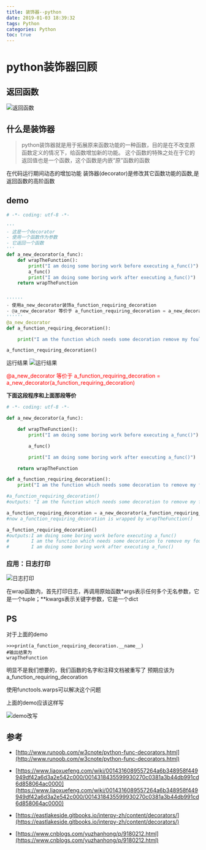 ```yaml
---
title: 装饰器--python
date: 2019-01-03 18:39:32
tags: Python
categories: Python
toc: true
---
```


# python装饰器回顾

## 返回函数

![返回函数](https://i.loli.net/2020/03/18/8MoeVXiUTxZzBEc.png)


<!-- more -->

## 什么是装饰器

>python装饰器就是用于拓展原来函数功能的一种函数，目的是在不改变原函数定义的情况下，给函数增加新的功能。
>这个函数的特殊之处在于它的返回值也是一个函数，这个函数是内嵌“原”函数的函数

在代码运行期间动态的增加功能
装饰器(decorator)是修改其它函数功能的函数,是返回函数的高阶函数

## demo

```python
# -*- coding: utf-8 -*-

'''
- 这是一个decorator
- 使用一个函数作为参数
- 它返回一个函数
'''
def a_new_decorator(a_func):
    def wrapTheFunction():
	    print("I am doing some boring work before executing a_func()")
	    a_func()
	    print("I am doing some boring work after executing a_func()")
    return wrapTheFunction


''''''
- 使用a_new_decorator装饰a_function_requiring_decoration
- @a_new_decorator 等价于 a_function_requiring_decoration = a_new_decorator(a_function_requiring_decoration)
''''''
@a_new_decorator
def a_function_requiring_decoration():

	print("I am the function which needs some decoration remove my foul smell")

a_function_requiring_decoration()
```

运行结果
![运行结果](https://s2.ax1x.com/2019/01/02/FIyq7F.png)

<font color="red">@a_new_decorator 等价于 a_function_requiring_decoration = a_new_decorator(a_function_requiring_decoration)</font>


**下面这段程序和上面那段等价**

```python
# -*- coding: utf-8 -*-

def a_new_decorator(a_func):

    def wrapTheFunction():
        print("I am doing some boring work before executing a_func()")

        a_func()

        print("I am doing some boring work after executing a_func()")

    return wrapTheFunction

def a_function_requiring_decoration():
    print("I am the function which needs some decoration to remove my foul smell")

#a_function_requiring_decoration()
#outputs: "I am the function which needs some decoration to remove my foul smell"

a_function_requiring_decoration = a_new_decorator(a_function_requiring_decoration)
#now a_function_requiring_decoration is wrapped by wrapTheFunction()

a_function_requiring_decoration()
#outputs:I am doing some boring work before executing a_func()
#        I am the function which needs some decoration to remove my foul smell
#        I am doing some boring work after executing a_func()
```

### 应用：日志打印

![日志打印](https://i.loli.net/2020/03/18/3glkurdZaIXUVWS.png)

在wrap函数内，首先打印日志，再调用原始函数*args表示任何多个无名参数，它是一个tuple；**kwargs表示关键字参数，它是一个dict

## PS

对于上面的demo

    >>>print(a_function_requiring_decoration.__name__)
    #输出结果为
    wrapTheFunction

明显不是我们想要的，我们函数的名字和注释文档被重写了
预期应该为
    a_function_requiring_decoration

使用functools.warps可以解决这个问题

上面的demo应该这样写

![demo改写](https://i.loli.net/2020/03/18/GjVxNM2FoZn17DH.png)

## 参考

- [http://www.runoob.com/w3cnote/python-func-decorators.html](http://www.runoob.com/w3cnote/python-func-decorators.html)

- [https://www.liaoxuefeng.com/wiki/0014316089557264a6b348958f449949df42a6d3a2e542c000/0014318435599930270c0381a3b44db991cd6d858064ac0000](https://www.liaoxuefeng.com/wiki/0014316089557264a6b348958f449949df42a6d3a2e542c000/0014318435599930270c0381a3b44db991cd6d858064ac0000)

- [https://eastlakeside.gitbooks.io/interpy-zh/content/decorators/](https://eastlakeside.gitbooks.io/interpy-zh/content/decorators/)

- [https://www.cnblogs.com/yuzhanhong/p/9180212.html](https://www.cnblogs.com/yuzhanhong/p/9180212.html)

